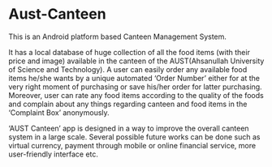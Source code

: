 # Aust-Canteen
This is an Android platform based Canteen Management System.

It has a local database of huge collection of all the food items (with their price and image) available in the canteen of the 
AUST(Ahsanullah University of Science and Technology). 
A user can easily order any available food items he/she wants by a unique automated ‘Order Number’ either 
for at the very right moment of purchasing or save his/her order for latter purchasing. 
Moreover, user can rate any food items according to the quality of the foods and 
complain about any things regarding canteen and food items in the ‘Complaint Box’ anonymously.


‘AUST Canteen’ app is designed in a way to improve the overall canteen system in a large scale.
Several possible future works can be done such as virtual currency, payment through mobile or 
online financial service, more user-friendly interface etc.
